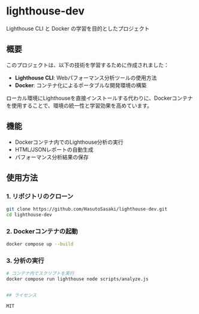 # lighthouse-dev

Lighthouse CLI と Docker の学習を目的としたプロジェクト

## 概要

このプロジェクトは、以下の技術を学習するために作成されました：

- **Lighthouse CLI**: Webパフォーマンス分析ツールの使用方法
- **Docker**: コンテナ化によるポータブルな開発環境の構築

ローカル環境にLighthouseを直接インストールする代わりに、Dockerコンテナを使用することで、環境の統一性と学習効果を高めています。

## 機能

- Dockerコンテナ内でのLighthouse分析の実行
- HTML/JSONレポートの自動生成
- パフォーマンス分析結果の保存

## 使用方法

### 1. リポジトリのクローン

```bash
git clone https://github.com/HasutoSasaki/lighthouse-dev.git
cd lighthouse-dev
```

### 2. Dockerコンテナの起動

```bash
docker compose up --build
```

### 3. 分析の実行

```bash
# コンテナ内でスクリプトを実行
docker compose run lighthouse node scripts/analyze.js


## ライセンス

MIT
